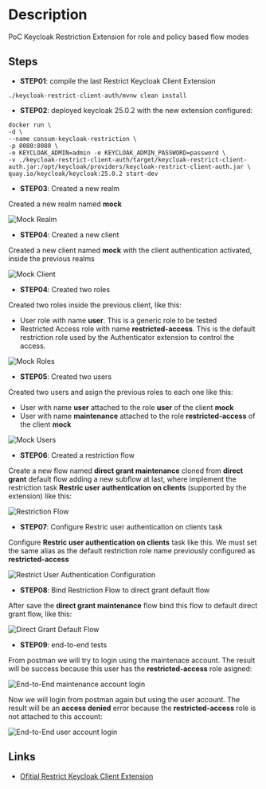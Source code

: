 # Description
PoC Keycloak Restriction Extension for role and policy based flow modes

## Steps

- **STEP01**: compile the last Restrict Keycloak Client Extension

```
./keycloak-restrict-client-auth/mvnw clean install
```

- **STEP02**: deployed keycloak 25.0.2 with the new extension configured:

```
docker run \
-d \
--name consum-keycloak-restriction \
-p 8080:8080 \
-e KEYCLOAK_ADMIN=admin -e KEYCLOAK_ADMIN_PASSWORD=password \
-v ./keycloak-restrict-client-auth/target/keycloak-restrict-client-auth.jar:/opt/keycloak/providers/keycloak-restrict-client-auth.jar \
quay.io/keycloak/keycloak:25.0.2 start-dev
```

- **STEP03**: Created a new realm

Created a new realm named **mock**

![Mock Realm](./images/mock-realm.png "Mock Realm")

- **STEP04**: Created a new client

 Created a new client named **mock** with the client authentication activated, inside the previous realms

![Mock Client](./images/mock-client.png "Mock Client")

- **STEP04**: Created two roles
 
 Created two roles inside the previous client, like this:

 - User role with name **user**. This is a generic role to be tested
 - Restricted Access role with name **restricted-access**. This is the default restriction role used by the Authenticator extension to control the access.

![Mock Roles](./images/mock-roles.png "Mock Roles")

- **STEP05**: Created two users
 
 Created two users and asign the previous roles to each one like this:

 - User with name **user** attached to the role **user** of the client **mock**
 - User with name **maintenance** attached to the role **restricted-access** of the client **mock**

![Mock Users](./images/mock-users.png "Mock Users")

 - **STEP06**: Created a restriction flow
 
 Create a new flow named **direct grant maintenance** cloned from **direct grant** default flow adding a new subflow at last, where implement the restriction task **Restric user authentication on clients** (supported by the extension) like this:

![Restriction Flow](./images/restriction-flow.png "Restriction Flow")

- **STEP07**: Configure Restric user authentication on clients task
 
Configure **Restric user authentication on clients** task like this. We must set the same alias as the default restriction role name previously configured as **restricted-access**

![Restrict User Authentication Configuration](./images/restrict-user-authentication-configuration.png "Restrict User Authentication Configuration")

- **STEP08**: Bind Restriction Flow to direct grant default flow
 
After save the **direct grant maintenance** flow bind this flow to default direct grant flow, like this:

![Direct Grant Default Flow](./images/direct-grant-default-flow.png "Direct Grant Default Flow")

- **STEP09**: end-to-end tests
 
From postman we will try to login using the maintenace account. The result will be success because this user has the **restricted-access** role asigned:

![End-to-End maintenance account login](./images/end-to-end-maintenance-login.png "End-to-End maintenance account login")

Now we will login from postman again but using the user account. The result will be an **access denied** error because the **restricted-access** role is not attached to this account:

![End-to-End user account login](./images/end-to-end-user-login.png "End-to-End user account login")

## Links

- [Ofitial Restrict Keycloak Client Extension](https://github.com/sventorben/keycloak-restrict-client-auth)